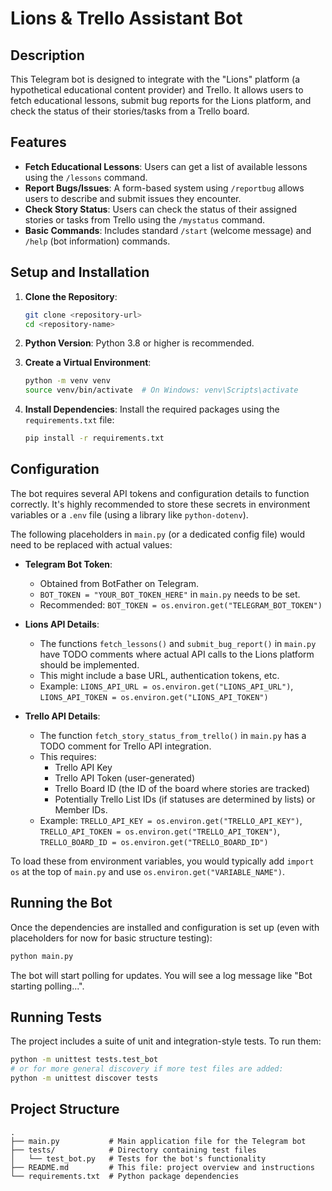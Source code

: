# Lions & Trello Assistant Bot

## Description

This Telegram bot is designed to integrate with the "Lions" platform (a hypothetical educational content provider) and Trello. It allows users to fetch educational lessons, submit bug reports for the Lions platform, and check the status of their stories/tasks from a Trello board.

## Features

*   **Fetch Educational Lessons**: Users can get a list of available lessons using the `/lessons` command.
*   **Report Bugs/Issues**: A form-based system using `/reportbug` allows users to describe and submit issues they encounter.
*   **Check Story Status**: Users can check the status of their assigned stories or tasks from Trello using the `/mystatus` command.
*   **Basic Commands**: Includes standard `/start` (welcome message) and `/help` (bot information) commands.

## Setup and Installation

1.  **Clone the Repository**:
    ```bash
    git clone <repository-url>
    cd <repository-name>
    ```

2.  **Python Version**:
    Python 3.8 or higher is recommended.

3.  **Create a Virtual Environment**:
    ```bash
    python -m venv venv
    source venv/bin/activate  # On Windows: venv\Scripts\activate
    ```

4.  **Install Dependencies**:
    Install the required packages using the `requirements.txt` file:
    ```bash
    pip install -r requirements.txt
    ```

## Configuration

The bot requires several API tokens and configuration details to function correctly. It's highly recommended to store these secrets in environment variables or a `.env` file (using a library like `python-dotenv`).

The following placeholders in `main.py` (or a dedicated config file) would need to be replaced with actual values:

*   **Telegram Bot Token**:
    *   Obtained from BotFather on Telegram.
    *   `BOT_TOKEN = "YOUR_BOT_TOKEN_HERE"` in `main.py` needs to be set.
    *   Recommended: `BOT_TOKEN = os.environ.get("TELEGRAM_BOT_TOKEN")`

*   **Lions API Details**:
    *   The functions `fetch_lessons()` and `submit_bug_report()` in `main.py` have TODO comments where actual API calls to the Lions platform should be implemented.
    *   This might include a base URL, authentication tokens, etc.
    *   Example: `LIONS_API_URL = os.environ.get("LIONS_API_URL")`, `LIONS_API_TOKEN = os.environ.get("LIONS_API_TOKEN")`

*   **Trello API Details**:
    *   The function `fetch_story_status_from_trello()` in `main.py` has a TODO comment for Trello API integration.
    *   This requires:
        *   Trello API Key
        *   Trello API Token (user-generated)
        *   Trello Board ID (the ID of the board where stories are tracked)
        *   Potentially Trello List IDs (if statuses are determined by lists) or Member IDs.
    *   Example: `TRELLO_API_KEY = os.environ.get("TRELLO_API_KEY")`, `TRELLO_API_TOKEN = os.environ.get("TRELLO_API_TOKEN")`, `TRELLO_BOARD_ID = os.environ.get("TRELLO_BOARD_ID")`

To load these from environment variables, you would typically add `import os` at the top of `main.py` and use `os.environ.get("VARIABLE_NAME")`.

## Running the Bot

Once the dependencies are installed and configuration is set up (even with placeholders for now for basic structure testing):

```bash
python main.py
```
The bot will start polling for updates. You will see a log message like "Bot starting polling...".

## Running Tests

The project includes a suite of unit and integration-style tests. To run them:

```bash
python -m unittest tests.test_bot
# or for more general discovery if more test files are added:
python -m unittest discover tests
```

## Project Structure

```
.
├── main.py           # Main application file for the Telegram bot
├── tests/            # Directory containing test files
│   └── test_bot.py   # Tests for the bot's functionality
├── README.md         # This file: project overview and instructions
└── requirements.txt  # Python package dependencies
```
